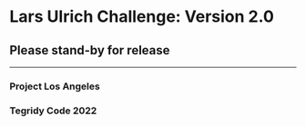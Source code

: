 # Lars Ulrich Challenge: Version 2.0

## Please stand-by for release

***

### Project Los Angeles
### Tegridy Code 2022

